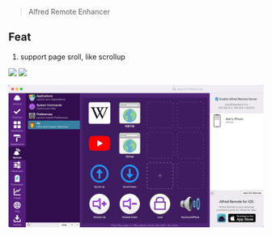 > Alfred Remote Enhancer

## Feat

1. support page sroll, like scrollup



![](https://img.shields.io/badge/version-v0.1-green?style=for-the-badge)
[![](https://img.shields.io/badge/download-click-blue?style=for-the-badge)](https://github.com/alanhe421/alfred-workflows/raw/master/remote/Alfred%20Remote.alfredworkflow)




<!-- more -->

![](screenshots/screenshot.jpeg)
